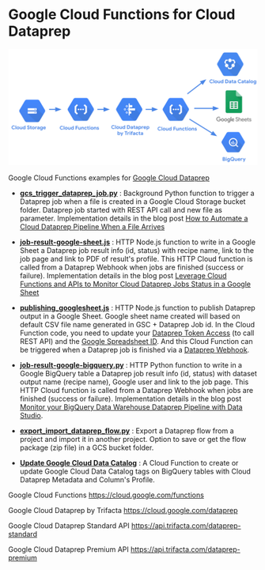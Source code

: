 # Google Cloud Functions for Cloud Dataprep

![image](CloudFunctions_Dataprep.png)

Google Cloud Functions examples for [Google Cloud Dataprep](https://cloud.google.com/dataprep)

- **[gcs_trigger_dataprep_job.py](https://github.com/victorcouste/google-cloudfunctions-dataprep/blob/master/gcs_trigger_dataprep_job.py)** : Background Python function to trigger a Dataprep job when a file is created in a Google Cloud Storage bucket folder. Dataprep job started with REST API call and new file as parameter. Implementation details in the blog post [How to Automate a Cloud Dataprep Pipeline When a File Arrives](https://medium.com/google-cloud/how-to-automate-a-cloud-dataprep-pipeline-when-a-file-arrives-9b85f2745a09)

- **[job-result-google-sheet.js](https://github.com/victorcouste/google-cloudfunctions-dataprep/blob/master/job-result-google-sheet.js)** : HTTP Node.js function to write in a Google Sheet a Dataprep job result info (id, status) with recipe name, link to the job page and link to PDF of result's profile. This HTTP Cloud function is called from a Dataprep Webhook when jobs are finished (success or failure). Implementation details in the blog post [Leverage Cloud Functions and APIs to Monitor Cloud Dataprep Jobs Status in a Google Sheet](https://towardsdatascience.com/leverage-cloud-functions-and-apis-to-monitor-cloud-dataprep-jobs-status-in-a-google-sheet-b412ee2b9acc)

- **[publishing_googlesheet.js](https://github.com/victorcouste/google-cloudfunctions-dataprep/blob/master/publishing_googlesheet.js)** : HTTP Node.js function to publish Dataprep output in a Google Sheet. Google sheet name created will based on default CSV file name generated in GSC + Dataprep Job id. In the Cloud Function code, you need to update your [Dataprep Token Access](https://docs.trifacta.com/display/DP/Access+Tokens+Page) (to call REST API) and the [Google Spreadsheet ID](https://developers.google.com/sheets/api/guides/concepts#spreadsheet_id). And this Cloud Function can be triggered when a Dataprep job is finished via a [Dataprep Webhook](https://docs.trifacta.com/display/DP/Create+Flow+Webhook+Task).

- **[job-result-google-bigquery.py](https://github.com/victorcouste/google-cloudfunctions-dataprep/blob/master/job-result-google-bigquery.py)** : HTTP Python function to write in a Google BigQuery table a Dataprep job result info (id, status) with dataset output name (recipe name), Google user and link to the job page. This HTTP Cloud function is called from a Dataprep Webhook when jobs are finished (success or failure). Implementation details in the blog post [Monitor your BigQuery Data Warehouse Dataprep Pipeline with Data Studio](https://medium.com/google-cloud/monitor-your-bigquery-data-warehouse-dataprep-pipeline-with-data-studio-8e46b2beda1).

- **[export_import_dataprep_flow.py](https://github.com/victorcouste/google-cloudfunctions-dataprep/blob/master/export_import_dataprep_flow.py)** : Export a Dataprep flow from a project and import it in another project. Option to save or get the flow package (zip file) in a GCS bucket folder.

- **[Update Google Cloud Data Catalog](https://github.com/victorcouste/google-data-catalog-dataprep)** : A Cloud Function to create or update Google Cloud Data Catalog tags on BigQuery tables with Cloud Dataprep Metadata and Column's Profile.


Google Cloud Functions https://cloud.google.com/functions

Google Cloud Dataprep by Trifacta https://cloud.google.com/dataprep

Google Cloud Dataprep Standard API https://api.trifacta.com/dataprep-standard

Google Cloud Dataprep Premium API https://api.trifacta.com/dataprep-premium
